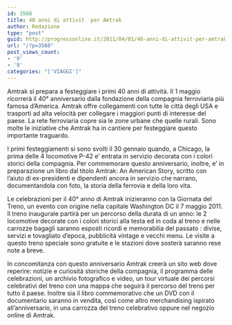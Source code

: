 ```yaml
---
id: 3568
title: 40 anni di attivit  per Amtrak
author: Redazione
type: "post"
guid: http://progressonline.it/2011/04/01/40-anni-di-attivit-per-amtrak/
url: "/?p=3568"
post_views_count:
- '9'
- '9'
categories: "['VIAGGI']"
---
```


 Amtrak si prepara a festeggiare i primi 40 anni di attività. Il 1 maggio ricorrerà il 40° anniversario dalla fondazione della compagnia ferroviaria più famosa d’America. Amtrak offre collegamenti con tutte le città degli USA e trasporti ad alta velocità per collegare i maggiori punti di interesse del paese. La rete ferroviaria copre sia le zone urbane che quelle rurali. Sono molte le iniziative che Amtrak ha in cantiere per festeggiare questo importante traguardo.

I primi festeggiamenti si sono svolti il 30 gennaio quando, a Chicago, la prima delle 4 locomotive P-42 e’ entrata in servizio decorata con i colori storici della compagnia. Per commemorare questo anniversario, inoltre, e’ in preparazione un libro dal titolo Amtrak: An American Story, scritto con l’aiuto di ex-presidenti e dipendenti ancora in servizio che narrano, documentandola con foto, la storia della ferrovia e della loro vita.

Le celebrazioni per il 40° anno di Amtrak inizieranno con la Giornata del Treno, un evento con origine nella capitale Washington DC il 7 maggio 2011. Il treno inaugurale partirà per un percorso della durata di un anno: le 2 locomotive decorate con i colori storici alla testa ed in coda al treno e nelle carrozze bagagli saranno esposti ricordi e memorabilia del passato : divise, servizi e tovagliato d’epoca, pubblicità vintage e vecchi menu. Le visite a questo treno speciale sono gratuite e le stazioni dove sosterà saranno rese note a breve.

In concomitanza con questo anniversario Amtrak creerà un sito web dove reperire: notizie e curiosità storiche della compagnia, il programma delle celebrazioni, un archivio fotografico e video, un tour virtuale dei percorsi celebrativi del treno con una mappa che seguirà il percorso del treno per tutto il paese. Inoltre sia il libro commemorativo che un DVD con il documentario saranno in vendita, così come altro merchandising ispirato all’anniversario, in una carrozza del treno celebrativo oppure nel negozio online di Amtrak.